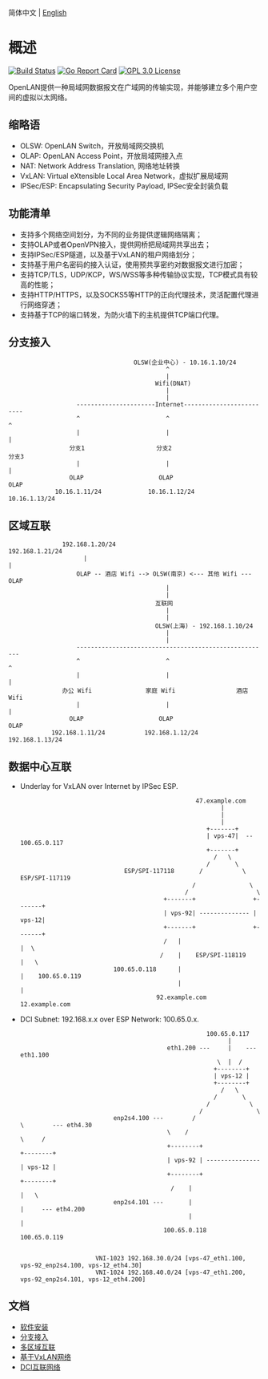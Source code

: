 
简体中文 | [English](./README_EN.md)

# 概述 
[![Build Status](https://travis-ci.org/danieldin95/openlan.svg?branch=master)](https://travis-ci.org/danieldin95/openlan)
[![Go Report Card](https://goreportcard.com/badge/github.com/danieldin95/openlan)](https://goreportcard.com/report/lightstar-dev/openlan-go)
[![GPL 3.0 License](https://img.shields.io/badge/License-GPL%203.0-blue.svg)](LICENSE)

OpenLAN提供一种局域网数据报文在广域网的传输实现，并能够建立多个用户空间的虚拟以太网络。

## 缩略语

* OLSW: OpenLAN Switch，开放局域网交换机
* OLAP: OpenLAN Access Point，开放局域网接入点
* NAT: Network Address Translation, 网络地址转换
* VxLAN: Virtual eXtensible Local Area Network，虚拟扩展局域网
* IPSec/ESP: Encapsulating Security Payload, IPSec安全封装负载

## 功能清单

* 支持多个网络空间划分，为不同的业务提供逻辑网络隔离；
* 支持OLAP或者OpenVPN接入，提供网桥把局域网共享出去；
* 支持IPSec/ESP隧道，以及基于VxLAN的租户网络划分；
* 支持基于用户名密码的接入认证，使用预共享密约对数据报文进行加密；
* 支持TCP/TLS，UDP/KCP，WS/WSS等多种传输协议实现，TCP模式具有较高的性能；
* 支持HTTP/HTTPS，以及SOCKS5等HTTP的正向代理技术，灵活配置代理进行网络穿透；
* 支持基于TCP的端口转发，为防火墙下的主机提供TCP端口代理。


## 分支接入

                                       OLSW(企业中心) - 10.16.1.10/24
                                                ^
                                                |
                                             Wifi(DNAT)
                                                |
                                                |
                       ----------------------Internet-------------------------
                       ^                        ^                           ^
                       |                        |                           |
                     分支1                    分支2                        分支3     
                       |                        |                           |
                     OLAP                     OLAP                         OLAP
                 10.16.1.11/24             10.16.1.12/24                10.16.1.13/24
                 

## 区域互联

                   192.168.1.20/24                                 192.168.1.21/24
                         |                                                 |
                       OLAP -- 酒店 Wifi --> OLSW(南京) <--- 其他 Wifi --- OLAP
                                                |
                                                |
                                             互联网
                                                |
                                                |
                                             OLSW(上海) - 192.168.1.10/24
                                                |
                                                |
                       ------------------------------------------------------
                       ^                        ^                           ^
                       |                        |                           |
                   办公 Wifi               家庭 Wifi                 酒店 Wifi     
                       |                        |                           |
                     OLAP                     OLAP                         OLAP
                192.168.1.11/24           192.168.1.12/24             192.168.1.13/24

## 数据中心互联

* Underlay for VxLAN over Internet by IPSec ESP.

                                                       47.example.com
                                                              |
                                                              |
                                                              |
                                                          +-------+
                                                          | vps-47|  -- 100.65.0.117
                                                          +-------+
                                                            /   \
                                                          /       \
                                   ESP/SPI-117118       /           \         ESP/SPI-117119
                                                      /               \
                                                    /                   \
                                              +-------+                +-------+
                                              | vps-92| -------------- | vps-12|
                                              +-------+                +-------+
                                              /   |                       |  \ 
                                             /    |    ESP/SPI-118119     |   \
                                100.65.0.118      |                       |    100.65.0.119
                                                  |                       |
                                            92.example.com          12.example.com
                                            
                                            

* DCI Subnet: 192.168.x.x over ESP Network: 100.65.0.x.

                                                          100.65.0.117
                                                                |
                                               eth1.200 ---     |    --- eth1.100
                                                             \  |  /
                                                            +--------+
                                                            | vps-12 |
                                                            +--------+
                                                              /   \
                                                            /       \                   
                                                          /           \                 
                                                        /               \
                                enp2s4.100 ---        /                   \        --- eth4.30
                                               \    /                       \     /
                                               +--------+                 +--------+
                                               | vps-92 | --------------- | vps-12 |
                                               +--------+                 +--------+
                                                /    |                      |   \
                                enp2s4.101 ---       |                      |     --- eth4.200
                                                     |                      |
                                              100.65.0.118            100.65.0.119
                                              
                                              
                           VNI-1023 192.168.30.0/24 [vps-47_eth1.100, vps-92_enp2s4.100, vps-12_eth4.30]
                           VNI-1024 192.168.40.0/24 [vps-47_eth1.200, vps-92_enp2s4.101, vps-12_eth4.200]


## 文档
- [软件安装](docs/install.md)
- [分支接入](docs/central.md)
- [多区域互联](docs/multiarea.md)
- [基于VxLAN网络](docs/vxlan.md)
- [DCI互联网络](docs/fabric.md)
